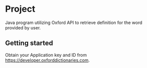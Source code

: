 # Project
Java program utilizing Oxford API to retrieve definition for the word provided by user.

## Getting started
Obtain your Application key and ID from https://developer.oxforddictionaries.com. 
